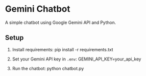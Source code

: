 # Gemini Chatbot

A simple chatbot using Google Gemini API and Python.

## Setup

1. Install requirements:
    pip install -r requirements.txt


2. Set your Gemini API key in `.env`:
    GEMINI_API_KEY=your_api_key


3. Run the chatbot:
    python chatbot.py